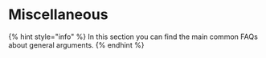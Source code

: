 # Miscellaneous

{% hint style="info" %}
In this section you can find the main common FAQs about general arguments.
{% endhint %}

